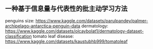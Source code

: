 ## 一种基于信息量与代表性的批主动学习方法
penguins size: https://www.kaggle.com/datasets/parulpandey/palmer-archipelago-antarctica-penguin-data
dermatology: https://www.kaggle.com/datasets/olcaybolat1/dermatology-dataset-classification
tomato leaf disease: https://www.kaggle.com/datasets/kaustubhb999/tomatoleaf
